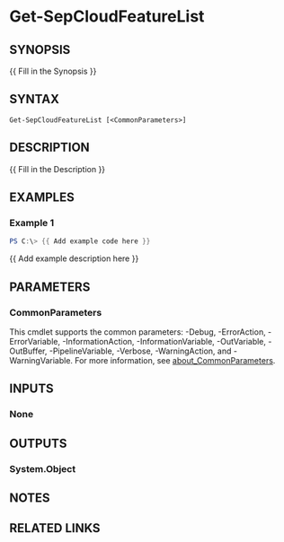 ﻿---
external help file: PSSymantecCloud-help.xml
Module Name: PSSymantecCloud
online version:
schema: 2.0.0
---

# Get-SepCloudFeatureList

## SYNOPSIS
{{ Fill in the Synopsis }}

## SYNTAX

```
Get-SepCloudFeatureList [<CommonParameters>]
```

## DESCRIPTION
{{ Fill in the Description }}

## EXAMPLES

### Example 1
```powershell
PS C:\> {{ Add example code here }}
```

{{ Add example description here }}

## PARAMETERS

### CommonParameters
This cmdlet supports the common parameters: -Debug, -ErrorAction, -ErrorVariable, -InformationAction, -InformationVariable, -OutVariable, -OutBuffer, -PipelineVariable, -Verbose, -WarningAction, and -WarningVariable. For more information, see [about_CommonParameters](http://go.microsoft.com/fwlink/?LinkID=113216).

## INPUTS

### None

## OUTPUTS

### System.Object
## NOTES

## RELATED LINKS
